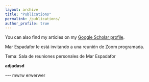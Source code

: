 ```yaml
---
layout: archive
title: "Publications"
permalink: /publications/
author_profile: true
---
```


You can also find my articles on my [Google Scholar profile](https://scholar.google.com/citations?user=ehRMwhQAAAAJ&hl=es&oi=ao).

Mar Espadafor le está invitando a una reunión de Zoom programada.

Tema: Sala de reuniones personales de Mar Espadafor

**adjadasd**


--- mwrw erwerwer

<!-- comment to my self -->
